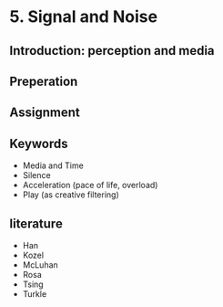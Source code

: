 # 5. Signal and Noise

## Introduction: perception and media

## Preperation

## Assignment

## Keywords
- Media and Time
- Silence
- Acceleration (pace of life, overload)
- Play (as creative filtering)

## literature
- Han
- Kozel
- McLuhan
- Rosa
- Tsing
- Turkle
